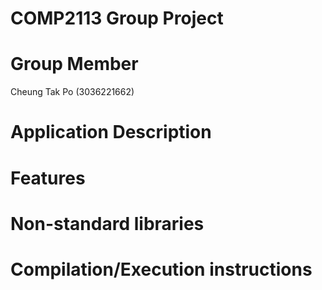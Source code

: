 # COMP2113 Group Project

# Group Member
Cheung Tak Po (3036221662)

# Application Description

# Features

# Non-standard libraries

# Compilation/Execution instructions
